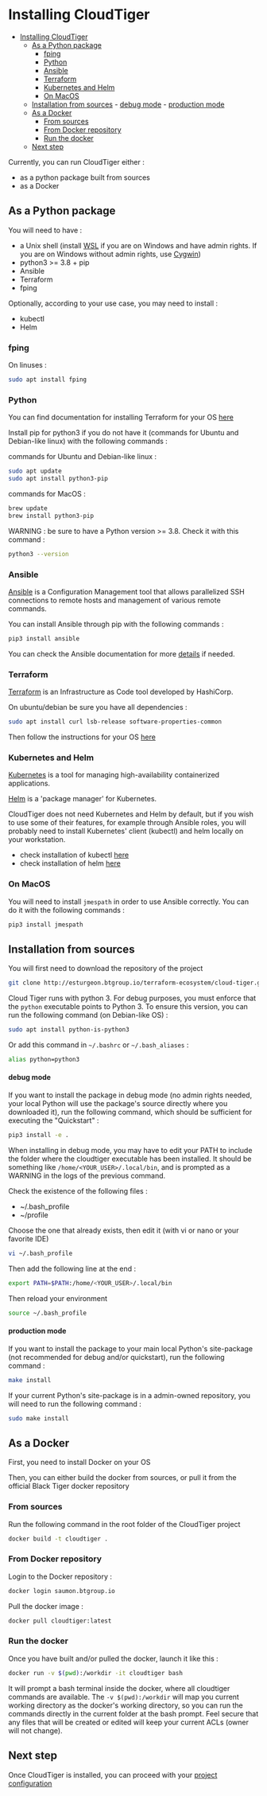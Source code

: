 # Installing CloudTiger
- [Installing CloudTiger](#installing-cloudtiger)
	- [As a Python package](#as-a-python-package)
		- [fping](#fping)
		- [Python](#python)
		- [Ansible](#ansible)
		- [Terraform](#terraform)
		- [Kubernetes and Helm](#kubernetes-and-helm)
		- [On MacOS](#on-macos)
	- [Installation from sources](#installation-from-sources)
			- [debug mode](#debug-mode)
			- [production mode](#production-mode)
	- [As a Docker](#as-a-docker)
		- [From sources](#from-sources)
		- [From Docker repository](#from-docker-repository)
		- [Run the docker](#run-the-docker)
	- [Next step](#next-step)

Currently, you can run CloudTiger either :

- as a python package built from sources
- as a Docker

## As a Python package

You will need to have :

- a Unix shell (install [WSL](https://docs.microsoft.com/en-us/windows/wsl/install-win10) if you are on Windows and have admin rights. If you are on Windows without admin rights, use [Cygwin](cygwin.md))
- python3 >= 3.8 + pip
- Ansible
- Terraform
- fping

Optionally, according to your use case, you may need to install :

- kubectl
- Helm

### fping

On linuses :

```bash
sudo apt install fping
```

### Python

You can find documentation for installing Terraform for your OS [here](https://learn.hashicorp.com/terraform/getting-started/install.html)

Install pip for python3 if you do not have it (commands for Ubuntu and Debian-like linux) with the following commands :

commands for Ubuntu and Debian-like linux :

```bash
sudo apt update
sudo apt install python3-pip
```

commands for MacOS :

```bash
brew update
brew install python3-pip
```

WARNING : be sure to have a Python version >= 3.8. Check it with this command :

```bash
python3 --version
```

### Ansible

[Ansible](https://www.ansible.com/) is a Configuration Management tool that allows parallelized SSH connections to remote hosts and management of various remote commands.

You can install Ansible through pip with the following commands :

```bash
pip3 install ansible
```

You can check the Ansible documentation for more [details](https://docs.ansible.com/ansible/latest/installation_guide/intro_installation.html) if needed.

### Terraform

[Terraform](https://www.terraform.io/) is an Infrastructure as Code tool developed by HashiCorp.

On ubuntu/debian be sure you have all dependencies :

```bash
sudo apt install curl lsb-release software-properties-common
```

Then follow the instructions for your OS [here](https://www.terraform.io/downloads)

### Kubernetes and Helm

[Kubernetes](https://kubernetes.io/) is a tool for managing high-availability containerized applications.

[Helm](https://helm.sh/) is a 'package manager' for Kubernetes.

CloudTiger does not need Kubernetes and Helm by default, but if you wish to use some of their features, for example through Ansible roles, you will probably need to install Kubernetes' client (kubectl) and helm locally on your workstation.

- check installation of kubectl [here](https://kubernetes.io/docs/tasks/tools/install-kubectl-linux/)
- check installation of helm [here](https://helm.sh/docs/intro/install/)

### On MacOS

You will need to install `jmespath` in order to use Ansible correctly. You can do it with the following commands :

```bash
pip3 install jmespath
```

## Installation from sources

You will first need to download the repository of the project

```bash
git clone http://esturgeon.btgroup.io/terraform-ecosystem/cloud-tiger.git
```

Cloud Tiger runs with python 3. For debug purposes, you must enforce that the `python` executable points to Python 3. To ensure this version, you can run the following command (on Debian-like OS) :

```bash
sudo apt install python-is-python3
```

Or add this command in `~/.bashrc` or `~/.bash_aliases` :

```bash
alias python=python3
```

#### debug mode

If you want to install the package in debug mode (no admin rights needed, your local Python will use the package's source directly where you downloaded it), run the following command, which should be sufficient for executing the "Quickstart" :

```bash
pip3 install -e .
```

When installing in debug mode, you may have to edit your PATH to include the folder where the cloudtiger executable has been installed. It should be something like `/home/<YOUR_USER>/.local/bin`, and is prompted as a WARNING in the logs of the previous command.

Check the existence of the following files :

- ~/.bash_profile
- ~/profile

Choose the one that already exists, then edit it (with vi or nano or your favorite IDE)

```bash
vi ~/.bash_profile
```

Then add the following line at the end :

```bash
export PATH=$PATH:/home/<YOUR_USER>/.local/bin
```

Then reload your environment

```bash
source ~/.bash_profile
```

#### production mode

If you want to install the package to your main local Python's site-package (not recommended for debug and/or quickstart), run the following command :

```bash
make install
```

If your current Python's site-package is in a admin-owned repository, you will need to run the following command :

```bash
sudo make install
```

## As a Docker

First, you need to install Docker on your OS

Then, you can either build the docker from sources, or pull it from the official Black Tiger docker repository

### From sources

Run the following command in the root folder of the CloudTiger project

```bash
docker build -t cloudtiger .
```

### From Docker repository

Login to the Docker repository :

```bash
docker login saumon.btgroup.io
```

Pull the docker image :

```bash
docker pull cloudtiger:latest
```

### Run the docker

Once you have built and/or pulled the docker, launch it like this :

```bash
docker run -v $(pwd):/workdir -it cloudtiger bash
```

It will prompt a bash terminal inside the docker, where all cloudtiger commands are available. The `-v $(pwd):/workdir` will map you current working directory as the docker's working directory, so you can run the commands directly in the current folder at the bash prompt. Feel secure that any files that will be created or edited will keep your current ACLs (owner will not change).

## Next step

Once CloudTiger is installed, you can proceed with your [project configuration](project_configuration.md)